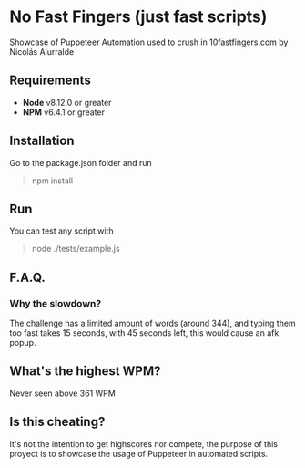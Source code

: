 # No Fast Fingers (just fast scripts)
Showcase of Puppeteer Automation used to crush in 10fastfingers.com by Nicolás Alurralde

## Requirements
- **Node** v8.12.0 or greater
- **NPM** v6.4.1 or greater
## Installation
Go to the package.json folder and run
> npm install

## Run

You can test any script with
> node ./tests/example.js

## F.A.Q.

### Why the slowdown?
The challenge has a limited amount of words (around 344), and typing them too fast takes 15 seconds, with 45 seconds left, this would cause an afk popup.

## What's the highest WPM?
Never seen above 361 WPM

## Is this cheating?
It's not the intention to get highscores nor compete, the purpose of this proyect is to showcase the usage of Puppeteer in automated scripts.

